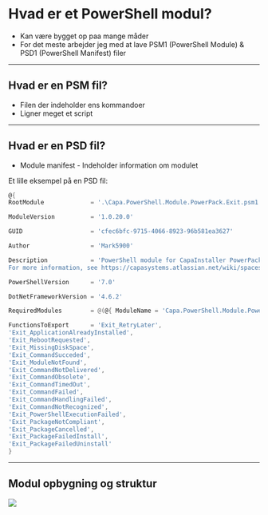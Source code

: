 # Hvad er et PowerShell modul?

* Kan være bygget op paa mange måder
* For det meste arbejder jeg med at lave PSM1 (PowerShell Module) & PSD1 (PowerShell Manifest) filer

---

## Hvad er en PSM fil?

* Filen der indeholder ens kommandoer
* Ligner meget et script

---

## Hvad er en PSD fil?

* Module manifest - Indeholder information om modulet

Et lille eksempel på en PSD fil:

```powershell
@{
RootModule             = '.\Capa.PowerShell.Module.PowerPack.Exit.psm1'

ModuleVersion          = '1.0.20.0'

GUID                   = 'cfec6bfc-9715-4066-8923-96b581ea3627'

Author                 = 'Mark5900'

Description            = 'PowerShell module for CapaInstaller PowerPacks containing functions for Exit codes.
For more information, see https://capasystems.atlassian.net/wiki/spaces/CI65DOC/pages/19462455297/PowerShell+Scripting+Library'

PowerShellVersion      = '7.0'

DotNetFrameworkVersion = '4.6.2'

RequiredModules        = @(@{ ModuleName = 'Capa.PowerShell.Module.PowerPack.File'; RequiredVersion = '1.0.20.0'; })

FunctionsToExport      = 'Exit_RetryLater',
'Exit_ApplicationAlreadyInstalled',
'Exit_RebootRequested',
'Exit_MissingDiskSpace',
'Exit_CommandSucceded',
'Exit_ModuleNotFound',
'Exit_CommandNotDelivered',
'Exit_CommandObsolete',
'Exit_CommandTimedOut',
'Exit_CommandFailed',
'Exit_CommandHandlingFailed',
'Exit_CommandNotRecognized',
'Exit_PowerShellExecutionFailed',
'Exit_PackageNotCompliant',
'Exit_PackageCancelled',
'Exit_PackageFailedInstall',
'Exit_PackageFailedUninstall'
}
```

---

## Modul opbygning og struktur

<img src="{{asset_folder}}/Capa.PowerShell.Module_Drawing of module setup.md at main.png" data-autoplay>
